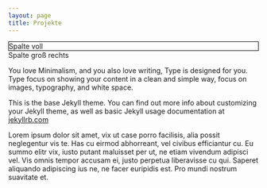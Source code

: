 ```yaml
---
layout: page
title: Projekte
---
```


<style>
  .border {border: 1px solid black}
</style>

<div class="o-grid">
  
  <div class="o-grid__col--full border">
  Spalte voll
  </div>

  <div class="o-grid__col--full">
    <div class="card-content">
     Spalte groß rechts
    </div>
  </div>
    
</div>


You love Minimalism, and you also love writing, Type is designed for you. Type focus on showing your content in a clean and simple way, focus on images, typography, and white space.

This is the base Jekyll theme. You can find out more info about customizing your Jekyll theme, as well as basic Jekyll usage documentation at [jekyllrb.com](http://jekyllrb.com/)

Lorem ipsum dolor sit amet, vix ut case porro facilisis, alia possit neglegentur vis te. Has cu eirmod abhorreant, vel civibus efficiantur cu. Eu summo elitr vix, iusto putant maluisset per ut, ne etiam vivendum adipisci vel. Vis omnis tempor accusam ei, justo perpetua liberavisse cu qui. Saperet aliquando adipiscing ius ne, ne facer euripidis est. Pro mundi nostrum suavitate et.
